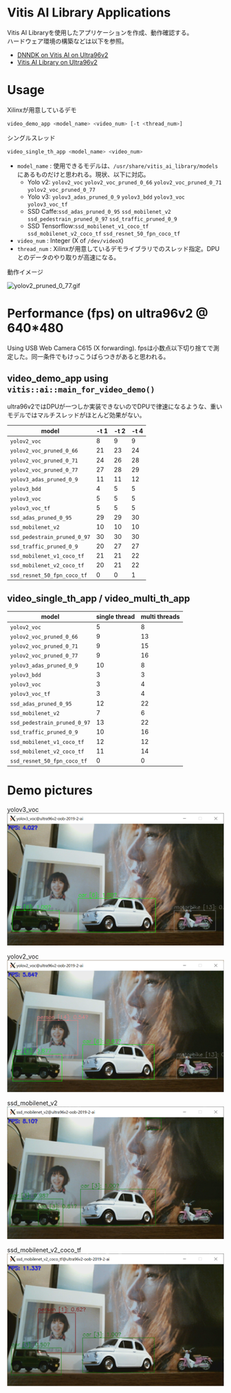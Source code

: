 # Vitis AI Library Applications

Vitis AI Libraryを使用したアプリケーションを作成、動作確認する。  
ハードウェア環境の構築などは以下を参照。

* [DNNDK on Vitis AI on Ultra96v2](https://qiita.com/nv-h/items/7525c9319087a3f51755)
* [Vitis AI Library on Ultra96v2](https://qiita.com/nv-h/items/8f3b05e4e47928718992)

# Usage

Xilinxが用意しているデモ

```sh
video_demo_app <model_name> <video_num> [-t <thread_num>]
```

シングルスレッド

```sh
video_single_th_app <model_name> <video_num>
```

* `model_name` : 使用できるモデルは、`/usr/share/vitis_ai_library/models`にあるものだけと思われる。現状、以下に対応。  
    + Yolo v2: `yolov2_voc` `yolov2_voc_pruned_0_66` `yolov2_voc_pruned_0_71` `yolov2_voc_pruned_0_77`
    + Yolo v3: `yolov3_adas_pruned_0_9` `yolov3_bdd` `yolov3_voc` `yolov3_voc_tf`
    + SSD Caffe:`ssd_adas_pruned_0_95` `ssd_mobilenet_v2` `ssd_pedestrain_pruned_0_97` `ssd_traffic_pruned_0_9`
    + SSD Tensorflow:`ssd_mobilenet_v1_coco_tf` `ssd_mobilenet_v2_coco_tf` `ssd_resnet_50_fpn_coco_tf`
* `video_num` : Integer (X of `/dev/videoX`)
* `thread_num` : Xilinxが用意しているデモライブラリでのスレッド指定。DPUとのデータのやり取りが高速になる。

動作イメージ

![yolov2_pruned_0_77.gif](images/yolov2_pruned_0_77_compressed.gif)


# Performance (fps) on ultra96v2 @ 640*480

Using USB Web Camera C615 (X forwarding).
fpsは小数点以下切り捨てで測定した。同一条件でもけっこうばらつきがあると思われる。


## video_demo_app using `vitis::ai::main_for_video_demo()`

ultra96v2ではDPUが一つしか実装できないのでDPUで律速になるような、重いモデルではマルチスレッドがほとんど効果がない。

|            model             | -t 1 | -t 2 | -t 4 |
|------------------------------|------|------|------|
| `yolov2_voc`                 |    8 |    9 |    9 |
| `yolov2_voc_pruned_0_66`     |   21 |   23 |   24 |
| `yolov2_voc_pruned_0_71`     |   24 |   26 |   28 |
| `yolov2_voc_pruned_0_77`     |   27 |   28 |   29 |
| `yolov3_adas_pruned_0_9`     |   11 |   11 |   12 |
| `yolov3_bdd`                 |    4 |    5 |    5 |
| `yolov3_voc`                 |    5 |    5 |    5 |
| `yolov3_voc_tf`              |    5 |    5 |    5 |
| `ssd_adas_pruned_0_95`       |   29 |   29 |   30 |
| `ssd_mobilenet_v2`           |   10 |   10 |   10 |
| `ssd_pedestrain_pruned_0_97` |   30 |   30 |   30 |
| `ssd_traffic_pruned_0_9`     |   20 |   27 |   27 |
| `ssd_mobilenet_v1_coco_tf`   |   21 |   21 |   22 |
| `ssd_mobilenet_v2_coco_tf`   |   20 |   21 |   22 |
| `ssd_resnet_50_fpn_coco_tf`  |    0 |    0 |    1 |

## video_single_th_app / video_multi_th_app

|            model             | single thread | multi threads |
|------------------------------|---------------|---------------|
| `yolov2_voc`                 |             5 |             8 |
| `yolov2_voc_pruned_0_66`     |             9 |            13 |
| `yolov2_voc_pruned_0_71`     |             9 |            15 |
| `yolov2_voc_pruned_0_77`     |             9 |            16 |
| `yolov3_adas_pruned_0_9`     |            10 |             8 |
| `yolov3_bdd`                 |             3 |             3 |
| `yolov3_voc`                 |             3 |             4 |
| `yolov3_voc_tf`              |             3 |             4 |
| `ssd_adas_pruned_0_95`       |            12 |            22 |
| `ssd_mobilenet_v2`           |             7 |             6 |
| `ssd_pedestrain_pruned_0_97` |            13 |            22 |
| `ssd_traffic_pruned_0_9`     |            10 |            16 |
| `ssd_mobilenet_v1_coco_tf`   |            12 |            12 |
| `ssd_mobilenet_v2_coco_tf`   |            11 |            14 |
| `ssd_resnet_50_fpn_coco_tf`  |             0 |             0 |

# Demo pictures

yolov3_voc
![yolov3_voc.png](images/yolov3_voc.png)

yolov2_voc
![yolov2_voc.png](images/yolov2_voc.png)

ssd_mobilenet_v2
![ssd_mobilenet_v2.png](images/ssd_mobilenet_v2.png)

ssd_mobilenet_v2_coco_tf
![ssd_mobilenet_v2_coco_tf.png](images/ssd_mobilenet_v2_coco_tf.png)
